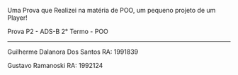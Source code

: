 Uma Prova que Realizei na matéria de POO, um pequeno projeto de um Player!

Prova P2 - ADS-B 2° Termo - POO
	
--------------

Guilherme Dalanora Dos Santos
RA: 1991839

Gustavo Ramanoski
RA: 1992124


